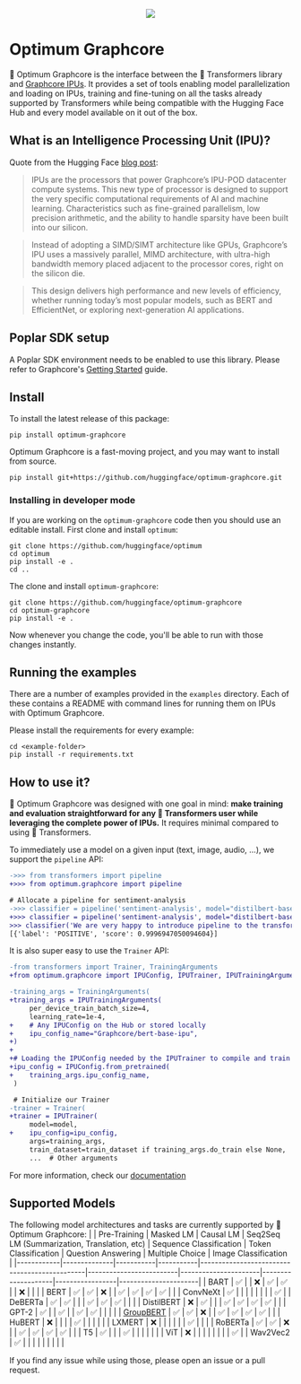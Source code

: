 <p align="center">
    <img src="readme_logo.png" />
</p>

# Optimum Graphcore

🤗 Optimum Graphcore is the interface between the 🤗 Transformers library and [Graphcore IPUs](https://www.graphcore.ai/products/ipu).
It provides a set of tools enabling model parallelization and loading on IPUs, training and fine-tuning on all the tasks already supported by Transformers while being compatible with the Hugging Face Hub and every model available on it out of the box.

## What is an Intelligence Processing Unit (IPU)?
Quote from the Hugging Face [blog post](https://huggingface.co/blog/graphcore#what-is-an-intelligence-processing-unit):
>IPUs are the processors that power Graphcore’s IPU-POD datacenter compute systems. This new type of processor is designed to support the very specific computational requirements of AI and machine learning. Characteristics such as fine-grained parallelism, low precision arithmetic, and the ability to handle sparsity have been built into our silicon.

> Instead of adopting a SIMD/SIMT architecture like GPUs, Graphcore’s IPU uses a massively parallel, MIMD architecture, with ultra-high bandwidth memory placed adjacent to the processor cores, right on the silicon die.

> This design delivers high performance and new levels of efficiency, whether running today’s most popular models, such as BERT and EfficientNet, or exploring next-generation AI applications.

## Poplar SDK setup
A Poplar SDK environment needs to be enabled to use this library. Please refer to Graphcore's [Getting Started](https://docs.graphcore.ai/en/latest/getting-started.html) guide.

## Install
To install the latest release of this package:

`pip install optimum-graphcore`

Optimum Graphcore is a fast-moving project, and you may want to install from source.

`pip install git+https://github.com/huggingface/optimum-graphcore.git`

### Installing in developer mode

If you are working on the `optimum-graphcore` code then you should use an editable install.
First clone and install `optimum`:

```
git clone https://github.com/huggingface/optimum
cd optimum
pip install -e .
cd ..
```

The clone and install `optimum-graphcore`:
```
git clone https://github.com/huggingface/optimum-graphcore
cd optimum-graphcore
pip install -e .
```

Now whenever you change the code, you'll be able to run with those changes instantly.


## Running the examples

There are a number of examples provided in the `examples` directory. Each of these contains a README with command lines for running them on IPUs with Optimum Graphcore.

Please install the requirements for every example:

```
cd <example-folder>
pip install -r requirements.txt
```

## How to use it?
🤗 Optimum Graphcore was designed with one goal in mind: **make training and evaluation straightforward for any 🤗 Transformers user while leveraging the complete power of IPUs.**
It requires minimal compared to using 🤗 Transformers.

To immediately use a model on a given input (text, image, audio, ...), we support the `pipeline` API:

```diff
->>> from transformers import pipeline
+>>> from optimum.graphcore import pipeline

# Allocate a pipeline for sentiment-analysis
->>> classifier = pipeline('sentiment-analysis', model="distilbert-base-uncased-finetuned-sst-2-english")
+>>> classifier = pipeline('sentiment-analysis', model="distilbert-base-uncased-finetuned-sst-2-english", ipu_config = "Graphcore/distilbert-base-ipu")
>>> classifier('We are very happy to introduce pipeline to the transformers repository.')
[{'label': 'POSITIVE', 'score': 0.9996947050094604}]
```

It is also super easy to use the `Trainer` API:

```diff
-from transformers import Trainer, TrainingArguments
+from optimum.graphcore import IPUConfig, IPUTrainer, IPUTrainingArguments

-training_args = TrainingArguments(
+training_args = IPUTrainingArguments(
     per_device_train_batch_size=4,
     learning_rate=1e-4,
+    # Any IPUConfig on the Hub or stored locally
+    ipu_config_name="Graphcore/bert-base-ipu",
+)
+
+# Loading the IPUConfig needed by the IPUTrainer to compile and train the model on IPUs
+ipu_config = IPUConfig.from_pretrained(
+    training_args.ipu_config_name,
 )

 # Initialize our Trainer
-trainer = Trainer(
+trainer = IPUTrainer(
     model=model,
+    ipu_config=ipu_config,
     args=training_args,
     train_dataset=train_dataset if training_args.do_train else None,
     ...  # Other arguments
```

For more information, check our [documentation](https://huggingface.co/docs/optimum/graphcore_index)

## Supported Models
The following model architectures and tasks are currently supported by 🤗 Optimum Graphcore:
|            | Pre-Training | Masked LM | Causal LM | Seq2Seq LM (Summarization, Translation, etc) | Sequence Classification | Token Classification | Question Answering | Multiple Choice | Image Classification |
|------------|--------------|-----------|-----------|----------------------------------------------|-------------------------|----------------------|--------------------|-----------------|----------------------|
| BART       | ✅            |           | ❌         | ✅                                            | ✅                       |                      | ❌                  |                 |                      |
| BERT       | ✅            | ✅         | ❌         |                                              | ✅                       | ✅                    | ✅                  | ✅               |                      |
| ConvNeXt   | ✅            |           |           |                                              |                         |                      |                    |                 | ✅                    |
| DeBERTa    | ✅            | ✅         |           |                                              | ✅                       | ✅                    | ✅                  |                 |                      |
| DistilBERT | ❌            | ✅         |           |                                              | ✅                       | ✅                    | ✅                  | ✅               |                      |
| GPT-2      | ✅            |           | ✅         |                                              | ✅                       | ✅                    |                    |                 |                      |
| [GroupBERT](https://arxiv.org/abs/2106.05822)   | ✅            | ✅         | ❌         |                                              | ✅                       | ✅                    | ✅                  | ✅               |                      |
| HuBERT     | ❌            |           |           |                                              | ✅                       |                      |                    |                 |                      |
| LXMERT     | ❌            |           |           |                                              |                         |                      | ✅                  |                 |                      |
| RoBERTa    | ✅            | ✅         | ❌         |                                              | ✅                       | ✅                    | ✅                  | ✅               |                      |
| T5         | ✅            |           |           | ✅                                            |                         |                      |                    |                 |                      |
| ViT        | ❌            |           |           |                                              |                         |                      |                    |                 | ✅                    |
| Wav2Vec2   | ✅            |           |           |                                              |                         |                      |                    |                 |                      |

If you find any issue while using those, please open an issue or a pull request.
